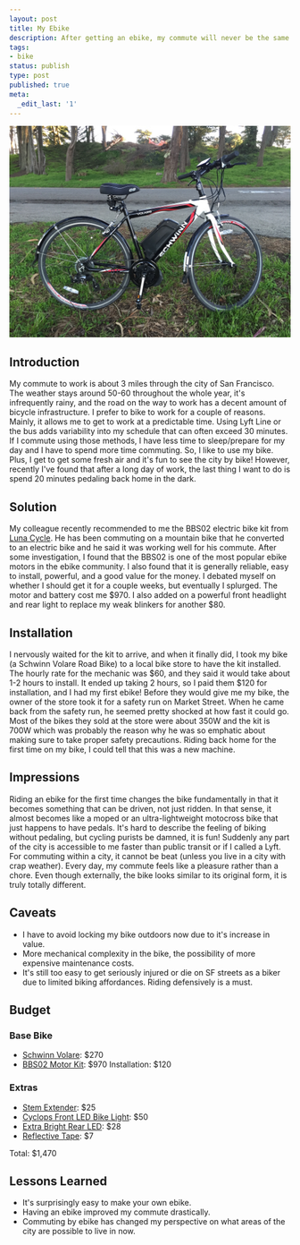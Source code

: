 ```yaml
---
layout: post
title: My Ebike
description: After getting an ebike, my commute will never be the same.
tags:
- bike
status: publish
type: post
published: true
meta:
  _edit_last: '1'
---
```


![Photo of bike](/files/ebike.jpg)

## Introduction

My commute to work is about 3 miles through the city of San Francisco. The weather stays around 50-60 throughout the whole year, it's infrequently rainy, and the road on the way to work has a decent amount of bicycle infrastructure. I prefer to bike to work for a couple of reasons. Mainly, it allows me to get to work at a predictable time. Using Lyft Line or the bus adds variability into my schedule that can often exceed 30 minutes. If I commute using those methods, I have less time to sleep/prepare for my day and I have to spend more time commuting. So, I like to use my bike. Plus, I get to get some fresh air and it's fun to see the city by bike! However, recently I've found that after a long day of work, the last thing I want to do is spend 20 minutes pedaling back home in the dark.

## Solution

My colleague recently recommended to me the BBS02 electric bike kit from [Luna Cycle](http://www.lunacycle.com). He has been commuting on a mountain bike that he converted to an electric bike and he said it was working well for his commute. After some investigation, I found that the BBS02 is one of the most popular ebike motors in the ebike community. I also found that it is generally reliable, easy to install, powerful, and a good value for the money. I debated myself on whether I should get it for a couple weeks, but eventually I splurged. The motor and battery cost me $970. I also added on a powerful front headlight and rear light to replace my weak blinkers for another $80.

## Installation

I nervously waited for the kit to arrive, and when it finally did, I took my bike (a Schwinn Volare Road Bike) to a local bike store to have the kit installed. The hourly rate for the mechanic was $60, and they said it would take about 1-2 hours to install. It ended up taking 2 hours, so I paid them $120 for installation, and I had my first ebike! Before they would give me my bike, the owner of the store took it for a safety run on Market Street. When he came back from the safety run, he seemed pretty shocked at how fast it could go. Most of the bikes they sold at the store were about 350W and the kit is 700W which was probably the reason why he was so emphatic about making sure to take proper safety precautions. Riding back home for the first time on my bike, I could tell that this was a new machine.


## Impressions

Riding an ebike for the first time changes the bike fundamentally in that it becomes something that can be driven, not just ridden. In that sense, it almost becomes like a moped or an ultra-lightweight motocross bike that just happens to have pedals. It's hard to describe the feeling of biking without pedaling, but cycling purists be damned, it is fun! Suddenly any part of the city is accessible to me faster than public transit or if I called a Lyft. For commuting within a city, it cannot be beat (unless you live in a city with crap weather). Every day, my commute feels like a pleasure rather than a chore. Even though externally, the bike looks similar to its original form, it is truly totally different.

## Caveats

* I have to avoid locking my bike outdoors now due to it's increase in value.
* More mechanical complexity in the bike, the possibility of more expensive maintenance costs.
* It's still too easy to get seriously injured or die on SF streets as a biker due to limited biking affordances. Riding defensively is a must.

## Budget

### Base Bike

* [Schwinn Volare](http://www.amazon.com/Schwinn-Mens-Volare-1200-Bike/dp/B00P0IN13K): $270
* [BBS02 Motor Kit](http://lunacycle.com/motors/mid-drive-kits/bafang-mid-drive-and-parts/bafang-bbs02-750w-mid-drive-with-upgraded-3077-controller/): $970
Installation: $120

### Extras

* [Stem Extender](http://www.amazon.com/Delta-Pro-Stem-Raiser-Black/dp/B007WEQIT4): $25
* [Cyclops Front LED Bike Light](http://lunacycle.com/black-friday/luna-cycle-cyclops-led-light-extra-power/): $50
* [Extra Bright Rear LED](http://lunacycle.com/extras/lights/x5-rear-light-w-laser/): $28
* [Reflective Tape](http://www.amazon.com/gp/product/B000BQRIV2?psc=1&redirect=true&ref_=oh_aui_detailpage_o06_s01): $7

Total: $1,470

## Lessons Learned

* It's surprisingly easy to make your own ebike.
* Having an ebike improved my commute drastically.
* Commuting by ebike has changed my perspective on what areas of the city are possible to live in now.

